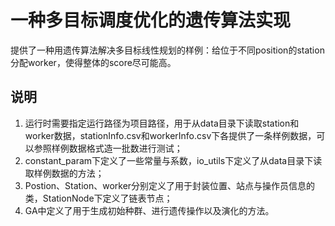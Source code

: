 # 一种多目标调度优化的遗传算法实现
提供了一种用遗传算法解决多目标线性规划的样例：给位于不同position的station分配worker，使得整体的score尽可能高。

## 说明
1. 运行时需要指定运行路径为项目路径，用于从data目录下读取station和worker数据，stationInfo.csv和workerInfo.csv下各提供了一条样例数据，可以参照样例数据格式造一批数进行测试；
2. constant_param下定义了一些常量与系数，io_utils下定义了从data目录下读取样例数据的方法；
3. Postion、Station、worker分别定义了用于封装位置、站点与操作员信息的类，StationNode下定义了链表节点；
4. GA中定义了用于生成初始种群、进行遗传操作以及演化的方法。

